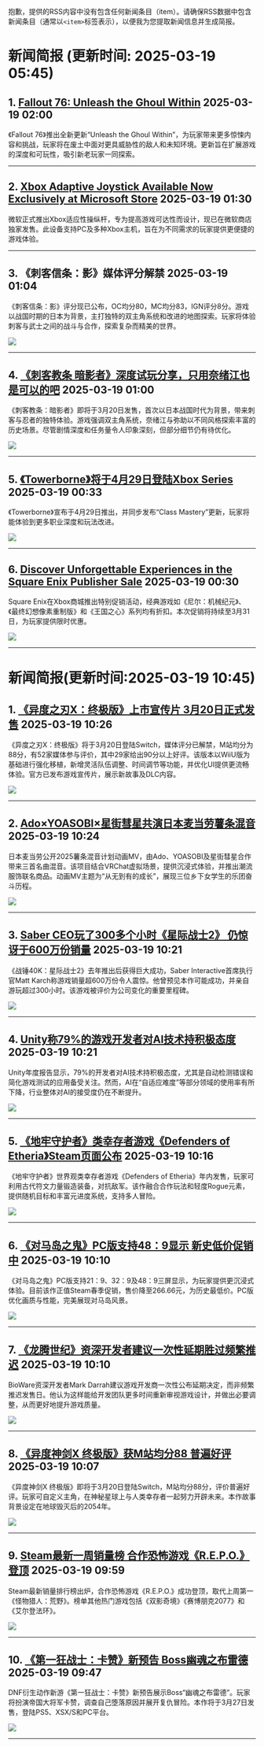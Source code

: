 抱歉，提供的RSS内容中没有包含任何新闻条目（item）。请确保RSS数据中包含新闻条目（通常以`<item>`标签表示），以便我为您提取新闻信息并生成简报。
# 新闻简报 (更新时间: 2025-03-19 05:45)

## 1. [Fallout 76: Unleash the Ghoul Within](https://fallout.bethesda.net/en/article/6RGjrKk2xdmERak4XZXhBw/unleash-the-ghoul-within#new_tab)   2025-03-19 02:00

《Fallout 76》推出全新更新“Unleash the Ghoul Within”，为玩家带来更多惊悚内容和挑战，玩家将在废土中面对更具威胁性的敌人和未知环境。更新旨在扩展游戏的深度和可玩性，吸引新老玩家一同探索。

---

## 2. [Xbox Adaptive Joystick Available Now Exclusively at Microsoft Store](https://aka.ms/AAuzm2u#new_tab)   2025-03-19 01:30

微软正式推出Xbox适应性操纵杆，专为提高游戏可达性而设计，现已在微软商店独家发售。此设备支持PC及多种Xbox主机，旨在为不同需求的玩家提供更便捷的游戏体验。

---

## 3. 《刺客信条：影》媒体评分解禁   2025-03-19 01:04

《刺客信条：影》评分现已公布，OC均分80，MC均分83，IGN评分8分。游戏以战国时期的日本为背景，主打独特的双主角系统和改进的地图探索。玩家将体验刺客与武士之间的战斗与合作，探索复杂而精美的世界。

![](https://static.willmao.com/feed_upload/2025-03-19/01-04-12-php6ZbWAd.png)

---

## 4. [《刺客教条 暗影者》深度试玩分享，只用奈绪江也是可以的吧](https://www.4gamers.com.tw/news/detail/70746/ubisoft-assassin-s-creed-shadows-review)   2025-03-19 01:00

《刺客教条：暗影者》即将于3月20日发售，首次以日本战国时代为背景，带来刺客与忍者的独特体验。游戏强调双主角系统，奈绪江与弥助以不同风格探索丰富的历史场景。尽管剧情深度和任务量令人印象深刻，但部分细节仍有待优化。

![](https://img.4gamers.com.tw/puku-clone-version/1973821a5ccac4af82f612ec75f95f3711020faa.jpg)

---

## 5. [《Towerborne》将于4月29日登陆Xbox Series](http://nnas.sqngame.com:11201/xboxfan/news)   2025-03-19 00:33

《Towerborne》宣布于4月29日推出，并同步发布“Class Mastery”更新，玩家将能体验到更多职业深度和玩法改进。

![](https://static.willmao.com/feed_upload/2025-03-19/00-23-35-phpIBfuYy.jpg)

---

## 6. [Discover Unforgettable Experiences in the Square Enix Publisher Sale](https://news.xbox.com/en-us/2025/03/18/square-enix-publisher-sale-march-2025/)   2025-03-19 00:30

Square Enix在Xbox商城推出特别促销活动，经典游戏如《尼尔：机械纪元》、《最终幻想像素重制版》和《王国之心》系列均有折扣。本次促销将持续至3月31日，为玩家提供限时优惠。

![](https://pub-f354ec240bea480db7320bd0e29d972e.r2.dev/sites/2/2025/03/Square-sale-March-25-bf8c004a09436017138c-1024x576.jpg)

---
# 新闻简报(更新时间:2025-03-19 10:45)

## 1. [《异度之刃X：终极版》上市宣传片 3月20日正式发售](https://www.3dmgame.com/news/202503/3916672.html)   2025-03-19 10:26

《异度之刃X：终极版》将于3月20日登陆Switch，媒体评分已解禁，M站均分为88分，有52家媒体参与评价，其中29家给出90分以上好评。该版本以WiiU版为基础进行强化移植，新增灵活队伍调整、时间调节等功能，并优化UI提供更流畅体验。官方已发布游戏宣传片，展示新故事及DLC内容。

![](https://img.3dmgame.com/uploads/images/news/20250319/1742351022_986537_jpg_r.jpg)

---

## 2. [Ado×YOASOBI×星街彗星共演日本麦当劳薯条混音](https://www.4gamers.com.tw/news/detail/70750/hoshimachi-suisei-ado-and-yoasobi-collaborate-with-mcdonald-tiro-remix-2025)   2025-03-19 10:24

日本麦当劳公开2025薯条混音计划动画MV，由Ado、YOASOBI及星街彗星合作带来三首名曲混音。该项目结合VRChat虚拟场景，提供沉浸式体验，并推出潮流服饰联名商品。动画MV主题为“从无到有的成长”，展现三位乡下女学生的乐团奋斗历程。

![](https://img.4gamers.com.tw/puku-clone-version/6daa63afb4b09c93fa77e05fac8ae40bde050355.jpg)

---

## 3. [Saber CEO玩了300多个小时《星际战士2》 仍惊讶于600万份销量](https://www.3dmgame.com/news/202503/3916671.html)   2025-03-19 10:21

《战锤40K：星际战士2》去年推出后获得巨大成功，Saber Interactive首席执行官Matt Karch称游戏销量超600万份令人震惊。他曾预见本作可能成功，并亲自游玩超过300小时。该游戏被评价为公司变化的重要里程碑。

![](https://img.3dmgame.com/uploads/images/news/20250319/1742350894_734640.jpg)

---

## 4. [Unity称79%的游戏开发者对AI技术持积极态度](https://www.3dmgame.com/news/202503/3916670.html)   2025-03-19 10:21

Unity年度报告显示，79%的开发者对AI技术持积极态度，尤其是自动检测错误和简化游戏测试的应用备受关注。然而，AI在“自适应难度”等部分领域的使用率有所下降，行业整体对AI的接受度仍在不断提升。

![](https://img.3dmgame.com/uploads/images/news/20250319/1742350871_896921.png)

---

## 5. [《地牢守护者》类幸存者游戏《Defenders of Etheria》Steam页面公布](https://www.3dmgame.com/news/202503/3916669.html)   2025-03-19 10:16

《地牢守护者》世界观类幸存者游戏《Defenders of Etheria》年内发售，玩家可利用古代符文力量锻造装备，对抗敌军。该作融合合作玩法和轻度Rogue元素，提供随机目标和丰富元进度系统，支持多人冒险。

![](https://img.3dmgame.com/uploads/images/news/20250319/1742350584_113383.jpg)

---

## 6. [《对马岛之鬼》PC版支持48：9显示 新史低价促销中](https://www.3dmgame.com/news/202503/3916667.html)   2025-03-19 10:10

《对马岛之鬼》PC版支持21：9、32：9及48：9三屏显示，为玩家提供更沉浸式体验。目前该作正值Steam春季促销，售价降至266.66元，为历史最低价。PC版优化画质与性能，完美展现对马岛风景。

![](https://img.3dmgame.com/uploads/images/news/20250319/1742350016_823628_jpg_r.jpg)

---

## 7. [《龙腾世纪》资深开发者建议一次性延期胜过频繁推迟](https://www.3dmgame.com/news/202503/3916666.html)   2025-03-19 10:10

BioWare资深开发者Mark Darrah建议游戏开发商一次性公布延期决定，而非频繁推迟发售日。他认为这样能给开发团队更多时间重新审视游戏设计，并做出必要调整，从而更好地提升游戏质量。

![](https://img.3dmgame.com/uploads/images/news/20250319/1742349558_241429_jpg_r.jpg)

---

## 8. [《异度神剑X 终极版》获M站均分88 普遍好评](https://www.3dmgame.com/news/202503/3916665.html)   2025-03-19 10:07

《异度神剑X 终极版》即将于3月20日登陆Switch，M站均分88分，评价普遍好评。玩家可自定义主角，在神秘星球上与人类幸存者一起努力开辟未来。本作故事背景设定在地球毁灭后的2054年。

![](https://img.3dmgame.com/uploads/images/news/20250319/1742350016_301611.jpg)

---

## 9. [Steam最新一周销量榜 合作恐怖游戏《R.E.P.O.》登顶](https://www.3dmgame.com/news/202503/3916663.html)   2025-03-19 09:59

Steam最新销量排行榜出炉，合作恐怖游戏《R.E.P.O.》成功登顶，取代上周第一《怪物猎人：荒野》。榜单其他热门游戏包括《双影奇境》《赛博朋克2077》和《艾尔登法环》。

![](https://img.3dmgame.com/uploads/images/news/20250319/1742349499_320817.jpg)

---

## 10. [《第一狂战士：卡赞》新预告 Boss幽魂之布雷德](https://www.3dmgame.com/news/202503/3916662.html)   2025-03-19 09:47

DNF衍生动作新游《第一狂战士：卡赞》新预告展示Boss“幽魂之布雷德”。玩家将扮演帝国大将军卡赞，调查自己堕落原因并展开复仇冒险。本作将于3月27日发售，登陆PS5、XSX/S和PC平台。

![](https://img.3dmgame.com/uploads/images/news/20250319/1742348788_461659_jpg_r.jpg)

---